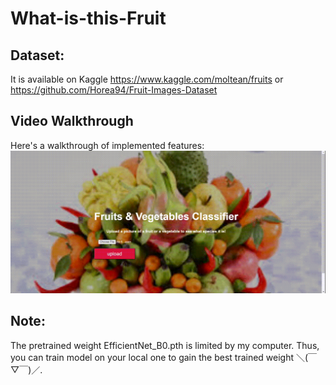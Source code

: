 # What-is-this-Fruit
## Dataset:
It is available on Kaggle https://www.kaggle.com/moltean/fruits or  https://github.com/Horea94/Fruit-Images-Dataset

## Video Walkthrough
Here's a walkthrough of implemented features:
<img src='app-walkthrough.gif' title='Video Walkthrough' width='' alt='Video Walkthrough' />

## Note:
The pretrained weight EfficientNet_B0.pth is limited by my computer. Thus, you can train model on your local one to gain the best trained weight ＼(￣▽￣)／.
